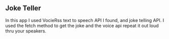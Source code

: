 ## Joke Teller

In this app I used VocieRss text to speech API I found, and joke telling API. 
I used the fetch method to get the joke and the voice api repeat it out loud thru your speakers.

